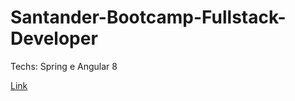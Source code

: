 # Santander-Bootcamp-Fullstack-Developer
Techs: Spring e Angular 8

[Link](https://web.dio.me/track/santander-bootcamp-fullstack-developer)
